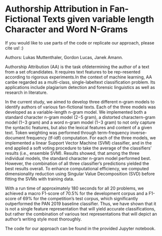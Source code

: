 # Authorship Attribution in Fan-Fictional Texts given variable length Character and Word N-Grams

If you would like to use parts of the code or replicate our approach, please cite us! :) 

Authors: Lukas Muttenthaler, Gordon Lucas, Janek Amann.

Authorship  Attribution  (AA)  is  the  task  ofdetermining the author of a text from a set ofcandidates.  It requires text features to be rep-resented  according  to  rigorous  experiments.In  the  context  of  machine  learning,  AA  canbe   regarded   as   a   multi-class,   single-labeltext  classification  problem.    Its  applications include   plagiarism   detection   and   forensic linguistics as well as research in literature.  

In the current study,  we aimed to develop three different n-gram models to identify authors of various fan-fictional texts.   Each of the three models  was  developed  as  a  variable-length n-gram model.  We implemented both a standard  character n-gram  model  (2−5 gram), 
a  distorted  charactern-gram  model  (1−3 gram) and a word n-gram model (1−3 gram) to  not  only  capture  the  syntactic  features, but also the lexical features and content of a given  text.   Token  weighting  was  performed through term-frequency inverse-document frequency  (tf-idf)  computation.   For  each  of the  three  models,  we  implemented  a  linear Support   Vector   Machine   (SVM)   classifier, and in the end applied a soft voting procedure to  take  the  average  of  the  classifiers’  results (i.e.,  ensemble  SVM).  Results  showed,  that among   the   three   individual   models, the standard  character n-gram  model  performed best.   However, the  combination  of  all  three classifier’s predictions yielded the best results overall.  To enhance computational efficiency, we computed dimensionality reduction using Singular Value  Decomposition (SVD) before fitting  the  SVMs  with  training  data. 

With a  run  time  of  approximately 180 seconds for all 20 problems,  we achieved   a   macro   F1-score   of 70.5% for the  development  corpus  and  a  F1-score  of 69% for the competition’s test corpus, which significantly   outperformed   the   PAN   2019 baseline classifier.  Thus, we have shown that it is not a single feature representation that will yield  accurate  classifications,  but  rather  the combination  of  various  text  representations that will depict an author’s writing style most thoroughly.

The code for our approach can be found in the provided Jupyter notebook.
